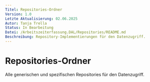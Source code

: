 ```yaml
---
Titel: Repositories-Ordner
Version: 1.0
Letzte Aktualisierung: 02.06.2025
Autor: Tanja Trella
Status: In Bearbeitung
Datei: /Arbeitszeiterfassung.DAL/Repositories/README.md
Beschreibung: Repository-Implementierungen für den Datenzugriff.
---
```


# Repositories-Ordner

Alle generischen und spezifischen Repositories für den Datenzugriff.
